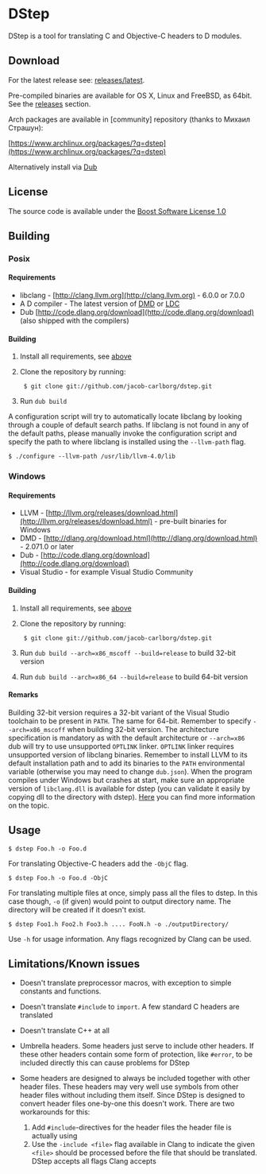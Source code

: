 # DStep

DStep is a tool for translating C and Objective-C headers to D modules.

## Download

For the latest release see: [releases/latest](https://github.com/jacob-carlborg/dstep/releases/latest).

Pre-compiled binaries are available for OS X, Linux and FreeBSD, as 64bit. See the
[releases](https://github.com/jacob-carlborg/dstep/releases) section.

Arch packages are available in [community] repository (thanks to Михаил Страшун):

[https://www.archlinux.org/packages/?q=dstep](https://www.archlinux.org/packages/?q=dstep)

Alternatively install via [Dub](http://code.dlang.org/download)

## License

The source code is available under the [Boost Software License 1.0](http://www.boost.org/LICENSE_1_0.txt)

## Building

### Posix

#### Requirements

* libclang - [http://clang.llvm.org](http://clang.llvm.org) - 6.0.0 or 7.0.0
* A D compiler - The latest version of [DMD](http://dlang.org/download.html) or [LDC](https://github.com/ldc-developers/ldc/releases/latest)
* Dub [http://code.dlang.org/download](http://code.dlang.org/download) (also shipped with the compilers)

#### Building

1. Install all requirements, see [above](#requirements)
2. Clone the repository by running:

        $ git clone git://github.com/jacob-carlborg/dstep.git

3. Run `dub build`

A configuration script will try to automatically locate libclang by looking
through a couple of default search paths. If libclang is not found in any of the
default paths, please manually invoke the configuration script and specify the
path to where libclang is installed using the `--llvm-path` flag.

```
$ ./configure --llvm-path /usr/lib/llvm-4.0/lib
```

### Windows

#### Requirements

* LLVM - [http://llvm.org/releases/download.html](http://llvm.org/releases/download.html) - pre-built binaries for Windows
* DMD - [http://dlang.org/download.html](http://dlang.org/download.html) - 2.071.0 or later
* Dub - [http://code.dlang.org/download](http://code.dlang.org/download)
* Visual Studio - for example Visual Studio Community

#### Building

1. Install all requirements, see [above](#requirements)
2. Clone the repository by running:

		$ git clone git://github.com/jacob-carlborg/dstep.git

3. Run `dub build --arch=x86_mscoff --build=release` to build 32-bit version
4. Run `dub build --arch=x86_64 --build=release` to build 64-bit version

#### Remarks

Building 32-bit version requires a 32-bit variant of the Visual Studio toolchain to be present in `PATH`. The same for 64-bit. Remember to specify `--arch=x86_mscoff` when building 32-bit version. The architecture specification is mandatory as with the default architecture or `--arch=x86` dub will try to use unsupported `OPTLINK` linker. `OPTLINK` linker requires unsupported version of libclang binaries. Remember to install LLVM to its default installation path and to add its binaries to the `PATH` environmental variable (otherwise you may need to change `dub.json`). When the program compiles under Windows but crashes at start, make sure an appropriate version of `libclang.dll` is available for dstep (you can validate it easily by copying dll to the directory with dstep). [Here](https://docs.microsoft.com/en-us/windows/desktop/Dlls/dynamic-link-library-search-order#search-order-for-desktop-applications) you can find more information on the topic.

## Usage

    $ dstep Foo.h -o Foo.d

For translating Objective-C headers add the `-ObjC` flag.

    $ dstep Foo.h -o Foo.d -ObjC

For translating multiple files at once, simply pass all the files to dstep.
In this case though, `-o` (if given) would point to output directory name.
The directory will be created if it doesn't exist.

    $ dstep Foo1.h Foo2.h Foo3.h .... FooN.h -o ./outputDirectory/

Use `-h` for usage information. Any flags recognized by Clang can be used.

## Limitations/Known issues

* Doesn't translate preprocessor macros, with exception to simple constants and functions.
* Doesn't translate `#include` to `import`. A few standard C headers are translated
* Doesn't translate C++ at all
* Umbrella headers. Some headers just serve to include other headers. If these other headers contain some form of protection, like `#error`, to be included directly this can cause problems for DStep
* Some headers are designed to always be included together with other header files. These headers may very well use symbols from other header files without including them itself. Since DStep is designed to convert header files one-by-one this doesn't work. There are two workarounds for this:

    1. Add `#include`-directives for the header files the header file is actually using
    2. Use the `-include <file>` flag available in Clang to indicate the given `<file>` should be processed before the file that should be translated. DStep accepts all flags Clang accepts
